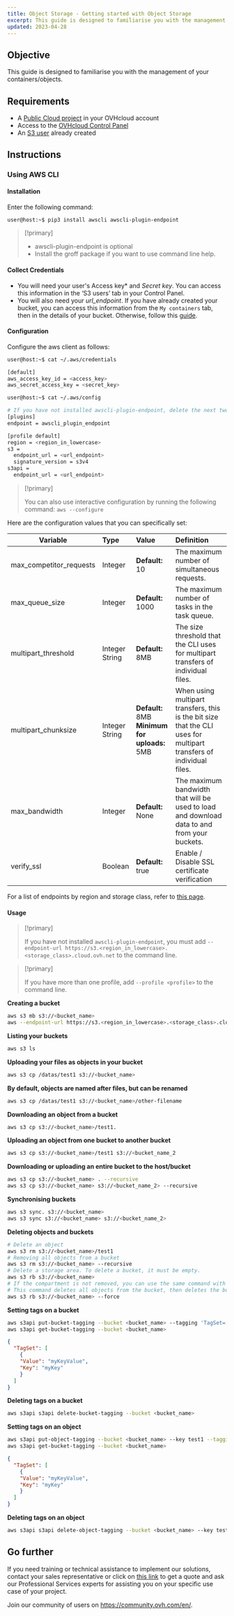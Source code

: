```yaml
---
title: Object Storage - Getting started with Object Storage
excerpt: This guide is designed to familiarise you with the management of your containers/objects
updated: 2023-04-28
---
```


## Objective

This guide is designed to familiarise you with the management of your containers/objects.

## Requirements

- A [Public Cloud project](/pages/public_cloud/compute/create_a_public_cloud_project) in your OVHcloud account
- Access to the [OVHcloud Control Panel](https://www.ovh.com/auth/?action=gotomanager&from=https://www.ovh.ie/&ovhSubsidiary=ie)
- An [S3 user](/pages/storage_and_backup/object_storage/s3_identity_and_access_management) already created

## Instructions

### Using AWS CLI

#### Installation

Enter the following command:

```bash
user@host:~$ pip3 install awscli awscli-plugin-endpoint
```

> [!primary]
>
> - awscli-plugin-endpoint is optional
> - Install the groff package if you want to use command line help.
>

#### Collect Credentials

- You will need your user's Access key* and *Secret key*. You can access this information in the ‘S3 users’ tab in your Control Panel.
- You will also need your *url_endpoint*. If you have already created your bucket, you can access this information from the `My containers` tab, then in the details of your bucket. Otherwise, follow this [guide](/pages/storage_and_backup/object_storage/s3_location).

#### Configuration

Configure the aws client as follows:

```bash
user@host:~$ cat ~/.aws/credentials

[default]
aws_access_key_id = <access_key>
aws_secret_access_key = <secret_key>

user@host:~$ cat ~/.aws/config

# If you have not installed awscli-plugin-endpoint, delete the next two lines
[plugins]
endpoint = awscli_plugin_endpoint

[profile default]
region = <region_in_lowercase>
s3 =
  endpoint_url = <url_endpoint>
  signature_version = s3v4
s3api =
  endpoint_url = <url_endpoint>
```

> [!primary]
>
> You can also use interactive configuration by running the following command:
> `aws --configure`
>

Here are the configuration values that you can specifically set:

| Variable | Type | Value | Definition |
|------|:------|:------|:------|
| max_competitor_requests | Integer | **Default:** 10 | The maximum number of simultaneous requests. |
| max_queue_size | Integer | **Default:** 1000 | The maximum number of tasks in the task queue. |
| multipart_threshold | Integer<br>String | **Default:** 8MB | The size threshold that the CLI uses for multipart transfers of individual files. |
| multipart_chunksize | Integer<br>String | **Default:** 8MB<br>**Minimum for uploads:** 5MB | When using multipart transfers, this is the bit size that the CLI uses for multipart transfers of individual files. |
| max_bandwidth | Integer | **Default:** None | The maximum bandwidth that will be used to load and download data to and from your buckets. |
| verify_ssl | Boolean | **Default:** true | Enable / Disable SSL certificate verification |

For a list of endpoints by region and storage class, refer to [this page](/pages/storage_and_backup/object_storage/s3_location).

#### Usage

> [!primary]
>
> If you have not installed `awscli-plugin-endpoint`, you must add `--endpoint-url https://s3.<region_in_lowercase>.<storage_class>.cloud.ovh.net` to the command line.
>

> [!primary]
>
> If you have more than one profile, add `--profile <profile>` to the command line.
>

**Creating a bucket**

```bash
aws s3 mb s3://<bucket_name>
aws --endpoint-url https://s3.<region_in_lowercase>.<storage_class>.cloud.ovh.net --profile default s3 mb s3://<bucket_name>
```

**Listing your buckets**

```bash
aws s3 ls
```

**Uploading your files as objects in your bucket**

```bash
aws s3 cp /datas/test1 s3://<bucket_name>
```

**By default, objects are named after files, but can be renamed**

```bash
aws s3 cp /datas/test1 s3://<bucket_name>/other-filename
```

**Downloading an object from a bucket**

```bash
aws s3 cp s3://<bucket_name>/test1.
```

**Uploading an object from one bucket to another bucket**

```bash
aws s3 cp s3://<bucket_name>/test1 s3://<bucket_name_2
```

**Downloading or uploading an entire bucket to the host/bucket**

```bash
aws s3 cp s3://<bucket_name> . --recursive
aws s3 cp s3://<bucket_name> s3://<bucket_name_2> --recursive
```

**Synchronising buckets**

```bash
aws s3 sync. s3://<bucket_name>
aws s3 sync s3://<bucket_name> s3://<bucket_name_2>
```

**Deleting objects and buckets**

```bash
# Delete an object
aws s3 rm s3://<bucket_name>/test1
# Removing all objects from a bucket
aws s3 rm s3://<bucket_name> --recursive
# Delete a storage area. To delete a bucket, it must be empty.
aws s3 rb s3://<bucket_name>
# If the compartment is not removed, you can use the same command with the --force option.
# This command deletes all objects from the bucket, then deletes the bucket.
aws s3 rb s3://<bucket_name> --force
```

**Setting tags on a bucket**

```bash
aws s3api put-bucket-tagging --bucket <bucket_name> --tagging 'TagSet=[{Key=myKey,Value=myKeyValue}]'
aws s3api get-bucket-tagging --bucket <bucket_name>
```

```json
{
  "TagSet": [
    {
    "Value": "myKeyValue",
    "Key": "myKey"
    }
  ]
}
```

**Deleting tags on a bucket**

```bash
aws s3api s3api delete-bucket-tagging --bucket <bucket_name>
```

**Setting tags on an object**

```bash
aws s3api put-object-tagging --bucket <bucket_name> --key test1 --tagging 'TagSet=[{Key=myKey,Value=myKeyValue}]'
aws s3api get-bucket-tagging --bucket <bucket_name>
```

```json
{
  "TagSet": [
    {
    "Value": "myKeyValue",
    "Key": "myKey"
    }
  ]
}
```

**Deleting tags on an object**

```bash
aws s3api s3api delete-object-tagging --bucket <bucket_name> --key test1
```

## Go further

If you need training or technical assistance to implement our solutions, contact your sales representative or click on [this link](https://www.ovhcloud.com/en-ie/professional-services/) to get a quote and ask our Professional Services experts for assisting you on your specific use case of your project.

Join our community of users on <https://community.ovh.com/en/>.
